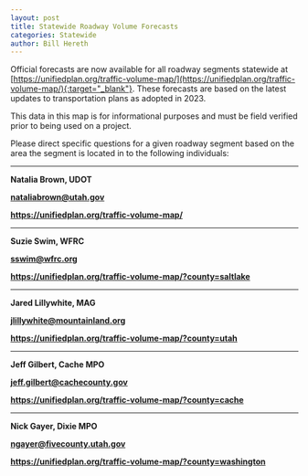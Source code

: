 ```yaml
---
layout: post
title: Statewide Roadway Volume Forecasts
categories: Statewide
author: Bill Hereth
---
```


Official forecasts are now available for all roadway segments statewide at [https://unifiedplan.org/traffic-volume-map/](https://unifiedplan.org/traffic-volume-map/){:target="_blank"}. These forecasts are based on the latest updates to transportation plans as adopted in 2023.

This data in this map is for informational purposes and must be field verified prior to being used on a project.

Please direct specific questions for a given roadway segment based on the area the segment is located in to the following individuals:

<hr/>

<strong>Natalia Brown, UDOT<strong>

nataliabrown@utah.gov

https://unifiedplan.org/traffic-volume-map/

<hr/>

<strong>Suzie Swim, WFRC</strong>

sswim@wfrc.org

https://unifiedplan.org/traffic-volume-map/?county=saltlake

<hr/>

<strong>Jared Lillywhite, MAG</strong>

jlillywhite@mountainland.org

https://unifiedplan.org/traffic-volume-map/?county=utah

<hr/>

<strong>Jeff Gilbert, Cache MPO</strong>

jeff.gilbert@cachecounty.gov

https://unifiedplan.org/traffic-volume-map/?county=cache

<hr/>

<strong>Nick Gayer, Dixie MPO</strong>

ngayer@fivecounty.utah.gov

https://unifiedplan.org/traffic-volume-map/?county=washington